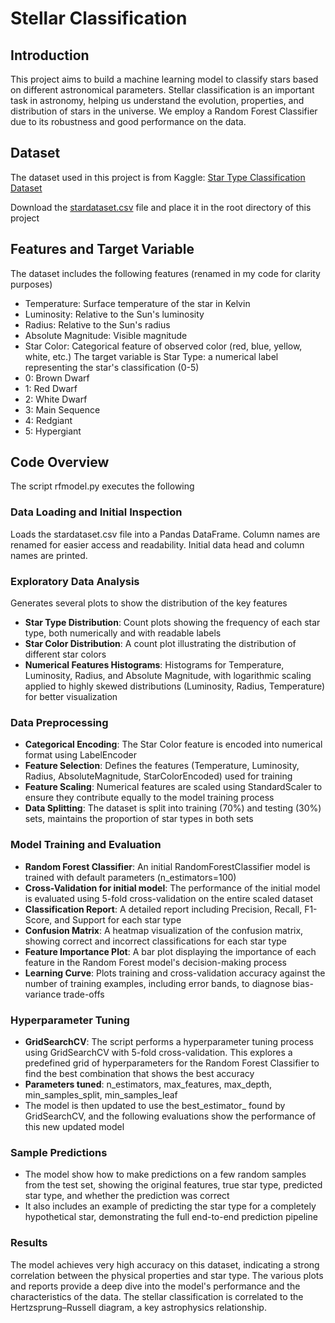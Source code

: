 # Stellar Classification

## Introduction
This project aims to build a machine learning model to classify stars based on different astronomical parameters. Stellar classification is an important task in astronomy, helping us understand the evolution, properties, and distribution of stars in the universe. We employ a Random Forest Classifier due to its robustness and good performance on the data.

## Dataset
The dataset used in this project is from Kaggle: [Star Type Classification Dataset](https://www.kaggle.com/datasets/deepu1109/star-dataset)

Download the [stardataset.csv](https://github.com/Vijayesh314/Stellar-Classification-with-Python/blob/main/stardataset.csv) file and place it in the root directory of this project

## Features and Target Variable
The dataset includes the following features (renamed in my code for clarity purposes)
* Temperature: Surface temperature of the star in Kelvin
* Luminosity: Relative to the Sun's luminosity
* Radius: Relative to the Sun's radius
* Absolute Magnitude: Visible magnitude
* Star Color: Categorical feature of observed color (red, blue, yellow, white, etc.)
The target variable is Star Type: a numerical label representing the star's classification (0-5)
* 0: Brown Dwarf
* 1: Red Dwarf
* 2: White Dwarf
* 3: Main Sequence
* 4: Redgiant
* 5: Hypergiant

## Code Overview
The script rfmodel.py executes the following

### Data Loading and Initial Inspection
Loads the stardataset.csv file into a Pandas DataFrame. Column names are renamed for easier access and readability. Initial data head and column names are printed.

### Exploratory Data Analysis
Generates several plots to show the distribution of the key features
* **Star Type Distribution**: Count plots showing the frequency of each star type, both numerically and with readable labels
* **Star Color Distribution**: A count plot illustrating the distribution of different star colors
* **Numerical Features Histograms**: Histograms for Temperature, Luminosity, Radius, and Absolute Magnitude, with logarithmic scaling applied to highly skewed distributions (Luminosity, Radius, Temperature) for better visualization

### Data Preprocessing
* **Categorical Encoding**: The Star Color feature is encoded into numerical format using LabelEncoder
* **Feature Selection**: Defines the features (Temperature, Luminosity, Radius, AbsoluteMagnitude, StarColorEncoded) used for training
* **Feature Scaling**: Numerical features are scaled using StandardScaler to ensure they contribute equally to the model training process
* **Data Splitting**: The dataset is split into training (70%) and testing (30%) sets, maintains the proportion of star types in both sets

### Model Training and Evaluation
* **Random Forest Classifier**: An initial RandomForestClassifier model is trained with default parameters (n_estimators=100)
* **Cross-Validation for initial model**: The performance of the initial model is evaluated using 5-fold cross-validation on the entire scaled dataset
* **Classification Report**: A detailed report including Precision, Recall, F1-Score, and Support for each star type
* **Confusion Matrix**: A heatmap visualization of the confusion matrix, showing correct and incorrect classifications for each star type
* **Feature Importance Plot**: A bar plot displaying the importance of each feature in the Random Forest model's decision-making process
* **Learning Curve**: Plots training and cross-validation accuracy against the number of training examples, including error bands, to diagnose bias-variance trade-offs

### Hyperparameter Tuning
* **GridSearchCV**: The script performs a hyperparameter tuning process using GridSearchCV with 5-fold cross-validation. This explores a predefined grid of hyperparameters for the Random Forest Classifier to find the best combination that shows the best accuracy
* **Parameters tuned**: n_estimators, max_features, max_depth, min_samples_split, min_samples_leaf
* The model is then updated to use the best_estimator_ found by GridSearchCV, and the following evaluations show the performance of this new updated model

### Sample Predictions
* The model show how to make predictions on a few random samples from the test set, showing the original features, true star type, predicted star type, and whether the prediction was correct
* It also includes an example of predicting the star type for a completely hypothetical star, demonstrating the full end-to-end prediction pipeline

### Results
The model achieves very high accuracy on this dataset, indicating a strong correlation between the physical properties and star type. The various plots and reports provide a deep dive into the model's performance and the characteristics of the data. The stellar classification is correlated to the Hertzsprung–Russell diagram, a key astrophysics relationship.
